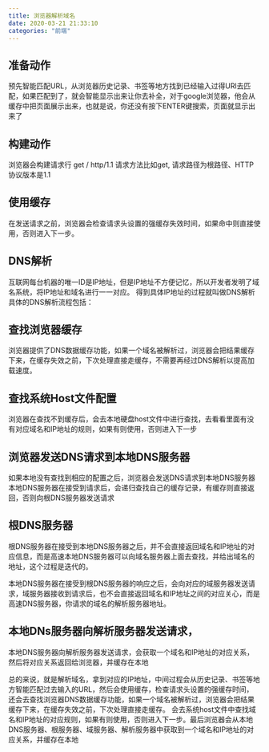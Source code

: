 ```yaml
---
title: 浏览器解析域名
date: 2020-03-21 21:33:10
categories: "前端"
---
```


## 准备动作
预先智能匹配URL，从浏览器历史记录、书签等地方找到已经输入过得URl去匹配，如果匹配到了，就会智能显示出来让你去补全，对于google浏览器，他会从缓存中把页面展示出来，也就是说，你还没有按下ENTER键搜索，页面就显示出来了
## 构建动作
浏览器会构建请求行
get / http/1.1
请求方法比如get, 请求路径为根路径、HTTP协议版本是1.1
## 使用缓存
在发送请求之前，浏览器会检查请求头设置的强缓存失效时间，如果命中则直接使用，否则进入下一步。
<!-- more -->
## DNS解析
互联网每台机器的唯一ID是IP地址，但是IP地址不方便记忆，所以开发者发明了域名系统，将IP地址和域名进行一一对应。
得到具体IP地址的过程就叫做DNS解析
具体的DNS解析流程包括：
## 查找浏览器缓存
浏览器提供了DNS数据缓存功能，如果一个域名被解析过，浏览器会把结果缓存下来，在缓存失效之前，下次处理直接走缓存，不需要再经过DNS解析以提高加载速度。

## 查找系统Host文件配置
浏览器在查找不到缓存后，会去本地硬盘host文件中进行查找，去看看里面有没有对应域名和IP地址的规则，如果有则使用，否则进入下一步

## 浏览器发送DNS请求到本地DNS服务器
如果本地没有查找到相应的配置之后，浏览器会发送DNS请求到本地DNS服务器
本地DNS服务器在接受到请求后，会递归查找自己的缓存记录，有缓存则直接返回，否则向根DNS服务器发送请求

## 根DNS服务器
根DNS服务器在接受到本地DNS服务器之后，并不会直接返回域名和IP地址的对应信息，而是高速本地DNS服务器可以向域名服务器上面去查找，并给出域名的地址，这个过程是迭代的。

本地DNS服务器在接受到根DNS服务器的响应之后，会向对应的域服务器发送请求，域服务器接收到请求后，也不会直接返回域名和IP地址之间的对应关心，而是高速DNS服务器，你请求的域名的解析服务器地址。   
## 本地DNs服务器向解析服务器发送请求，
本地DNS服务器向解析服务器发送请求，会获取一个域名和IP地址的对应关系，然后将对应关系返回给浏览器，并缓存在本地

总的来说，就是解析域名，拿到对应的IP地址，中间过程会从历史记录、书签等地方智能匹配过去输入的URL，然后会使用缓存，检查请求头设置的强缓存时间，
还会去查找浏览器DNS数据缓存功能，如果一个域名被解析过，浏览器会把结果缓存下来，在缓存失效之前，下次处理直接走缓存。
会去系统host文件中查找域名和IP地址的对应规则，如果有则使用，否则进入下一步。最后浏览器会从本地DNS服务器、根服务器、域服务器、解析服务器中获取到一个域名和IP地址的对应关系，并缓存在本地